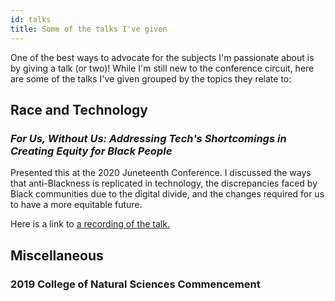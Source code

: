 ```yaml
---
id: talks
title: Some of the talks I've given
---
```

One of the best ways to advocate for the subjects I'm passionate about is by giving a talk (or two)! While I'm still new to the conference circuit, here are some of the talks I've given grouped by the topics they relate to:

## Race and Technology
### *For Us, Without Us: Addressing Tech's Shortcomings in Creating Equity for Black People*
Presented this at the 2020 Juneteenth Conference. I 
discussed the ways that anti-Blackness is replicated in technology, the discrepancies faced by Black communities due to the digital divide, and the changes required for us to have a more equitable future.

Here is a link to [a recording of the talk.](https://twitter.com/this_is_jcg) 

## Miscellaneous
### 2019 College of Natural Sciences Commencement